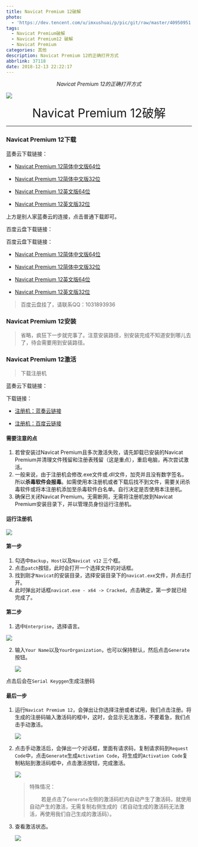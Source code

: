 ```yaml
---
title: Navicat Premium 12破解
photo:
  - 'https://dev.tencent.com/u/imxushuai/p/pic/git/raw/master/40950951.jpg'
tags:
  - Navicat Premium破解
  - Navicat Premium12 破解
  - Navicat Premium
categories: 其他
description: Navicat Premium 12的正确打开方式
abbrlink: 37118
date: 2018-12-13 22:22:17
---
```


<center><i>Navicat Premium 12的正确打开方式</i></center>

![](https://dev.tencent.com/u/imxushuai/p/pic/git/raw/master/40950951.jpg)

<!-- more -->

<center><font size="6px">Navicat Premium 12破解</font></center>

---

### Navicat Premium 12下载

蓝奏云下载链接：

- [Navicat Premium 12简体中文版64位](https://www.lanzous.com/i2jdaqf)

- [Navicat Premium 12简体中文版32位](https://www.lanzous.com/i2jdbbg)

- [Navicat Premium 12英文版64位](https://www.lanzous.com/i2jdepi)

- [Navicat Premium 12英文版32位](https://www.lanzous.com/i2jdf1a)

上方是别人家蓝奏云的连接，点击普通下载即可。

百度云盘下载链接：


百度云盘下载链接：

- [Navicat Premium 12简体中文版64位](https://pan.baidu.com/s/1uYha4CrYE-D6iNJ14_x8RA)

- [Navicat Premium 12简体中文版32位](https://pan.baidu.com/s/1cTFY-8o-DlXPWMTU54PSuQ)

- [Navicat Premium 12英文版64位](https://pan.baidu.com/s/1M_gRT-cDs_q5CdSVLpDJAA)

- [Navicat Premium 12英文版32位](https://pan.baidu.com/s/185T2-kfs0NWpMm1KV5Tt1w)

> 百度云盘挂了，请联系QQ：1031893936

### Navicat Premium 12安装

> 省略，疯狂下一步就完事了。注意安装路径，别安装完成不知道安到哪儿去了，待会需要用到安装路径。

### Navicat Premium 12激活

> 下载注册机


蓝奏云下载链接：

下载链接：

- [注册机：蓝奏云链接](https://www.lanzous.com/i2l841g)

- [注册机：百度云链接](https://pan.baidu.com/s/1O5wm2D1b5fpEWxj-p49Ekw)


#### 需要注意的点

1. 若曾安装过Navicat Premium且多次激活失败，请先卸载已安装的Navicat Premium并清理文件残留和注册表残留（这是重点），重启电脑，再次尝试激活。
2. 一般来说，由于注册机会修改.exe文件或.dll文件，加壳并且没有数字签名，所以**杀毒软件会报毒**。如需使用本注册机或者下载后找不到文件，需要关闭杀毒软件或将本注册机添加至杀毒软件白名单。自行决定是否使用本注册机。
3. 确保已关闭Navicat Premium。无需断网，无需将注册机放到Navicat Premium安装目录下，并以管理员身份运行注册机。

#### 运行注册机

![](https://dev.tencent.com/u/imxushuai/p/pic/git/raw/master/88190734.jpg)



#### 第一步

1. 勾选中`Backup`，`Host`以及`Navicat v12` 三个框。
2. 点击`patch`按钮，此时会打开一个选择文件的对话框。
3. 找到刚才`Navicat`的安装目录，选择安装目录下的`navicat.exe`文件，并点击打开。
4. 此时弹出对话框`navicat.exe - x64 -> Cracked`，点击确定，第一步就已经完成了。

#### 第二步

1. 选中`Enterprise`，选择语言。

![](https://dev.tencent.com/u/imxushuai/p/pic/git/raw/master/10950641.jpg)

2. 输入`Your Name`以及`YourOrganization`，也可以保持默认，然后点击`Generate`按钮。

   ![](https://dev.tencent.com/u/imxushuai/p/pic/git/raw/master/18-12-1320190531141111.png)

点击后会在`Serial Keyggen`生成注册码

#### 最后一步

1. 运行`Navicat Premium 12`，会弹出让你选择注册或者试用，我们点击注册。将生成的注册码输入激活码的框中，这时，会显示无法激活，不要着急，我们点击手动激活。

   ![](https://dev.tencent.com/u/imxushuai/p/pic/git/raw/master/54287454.jpg)

2. 点击手动激活后，会弹出一个对话框，里面有请求码，复制请求码到`Request Code`中，点击`Generate`生成`Activation Code`，将生成的`Activation Code`复制粘贴到激活码框中，点击激活按钮，完成激活。

   ![](https://dev.tencent.com/u/imxushuai/p/pic/git/raw/master/42857903.jpg)
   
   > 特殊情况：
   > 
   > &nbsp;&nbsp;&nbsp;&nbsp;&nbsp;&nbsp;&nbsp;&nbsp;若是点击了`Generate`左侧的激活码栏内自动产生了激活码，就使用自动产生的激活，无需复制右侧生成的（若自动生成的激活码无法激活，再使用我们自己生成的激活码）。

3. 查看激活状态。

   ![](https://dev.tencent.com/u/imxushuai/p/pic/git/raw/master/2956798.jpg)



